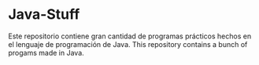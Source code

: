 # Java-Stuff
Este repositorio contiene gran cantidad de programas prácticos hechos en el lenguaje de programación de Java.
This repository contains a bunch of progams made in Java.

